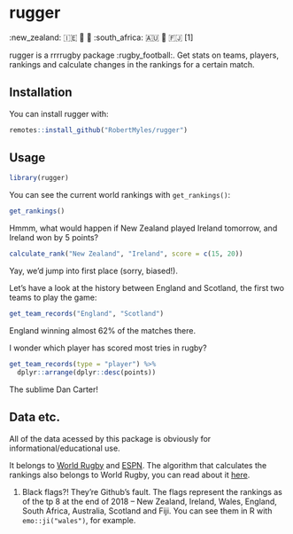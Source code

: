 
<!-- README.md is generated from README.Rmd. Please edit that file -->

# rugger

:new\_zealand: :ireland: 🏴󠁧󠁢󠁷󠁬󠁳󠁿 🏴󠁧󠁢󠁥󠁮󠁧󠁿 :south\_africa: :australia:
🏴󠁧󠁢󠁳󠁣󠁴󠁿 :fiji: \[1\]

rugger is a rrrrugby package :rugby\_football:. Get stats on teams,
players, rankings and calculate changes in the rankings for a certain
match.

## Installation

You can install rugger with:

``` r
remotes::install_github("RobertMyles/rugger")
```

## Usage

``` r
library(rugger)
```

You can see the current world rankings with `get_rankings()`:

``` r
get_rankings()
```

Hmmm, what would happen if New Zealand played Ireland tomorrow, and
Ireland won by 5 points?

``` r
calculate_rank("New Zealand", "Ireland", score = c(15, 20))
```

Yay, we’d jump into first place (sorry, biased\!).

Let’s have a look at the history between England and Scotland, the first
two teams to play the game:

``` r
get_team_records("England", "Scotland")
```

England winning almost 62% of the matches there.

I wonder which player has scored most tries in rugby?

``` r
get_team_records(type = "player") %>% 
  dplyr::arrange(dplyr::desc(points))
```

The sublime Dan Carter\!

## Data etc.

All of the data acessed by this package is obviously for
informational/educational use.

It belongs to [World Rugby](https://www.world.rugby/rankings/mru) and
[ESPN](http://stats.espnscrum.com/statsguru/rugby/stats/index.html). The
algorithm that calculates the rankings also belongs to World Rugby, you
can read about it [here](https://www.world.rugby/rankings/explanation).

1.  Black flags?\! They’re Github’s fault. The flags represent the
    rankings as of the tp 8 at the end of 2018 – New Zealand, Ireland,
    Wales, England, South Africa, Australia, Scotland and Fiji. You can
    see them in R with `emo::ji("wales")`, for example.
